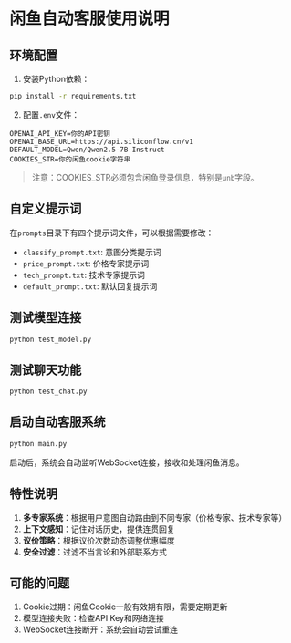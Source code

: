 # 闲鱼自动客服使用说明

## 环境配置

1. 安装Python依赖：
```bash
pip install -r requirements.txt
```

2. 配置`.env`文件：
```
OPENAI_API_KEY=你的API密钥
OPENAI_BASE_URL=https://api.siliconflow.cn/v1
DEFAULT_MODEL=Qwen/Qwen2.5-7B-Instruct
COOKIES_STR=你的闲鱼cookie字符串
```

> 注意：COOKIES_STR必须包含闲鱼登录信息，特别是`unb`字段。

## 自定义提示词

在`prompts`目录下有四个提示词文件，可以根据需要修改：

- `classify_prompt.txt`: 意图分类提示词
- `price_prompt.txt`: 价格专家提示词
- `tech_prompt.txt`: 技术专家提示词
- `default_prompt.txt`: 默认回复提示词

## 测试模型连接

```bash
python test_model.py
```

## 测试聊天功能

```bash
python test_chat.py
```

## 启动自动客服系统

```bash
python main.py
```

启动后，系统会自动监听WebSocket连接，接收和处理闲鱼消息。

## 特性说明

1. **多专家系统**：根据用户意图自动路由到不同专家（价格专家、技术专家等）
2. **上下文感知**：记住对话历史，提供连贯回复
3. **议价策略**：根据议价次数动态调整优惠幅度
4. **安全过滤**：过滤不当言论和外部联系方式

## 可能的问题

1. Cookie过期：闲鱼Cookie一般有效期有限，需要定期更新
2. 模型连接失败：检查API Key和网络连接
3. WebSocket连接断开：系统会自动尝试重连 